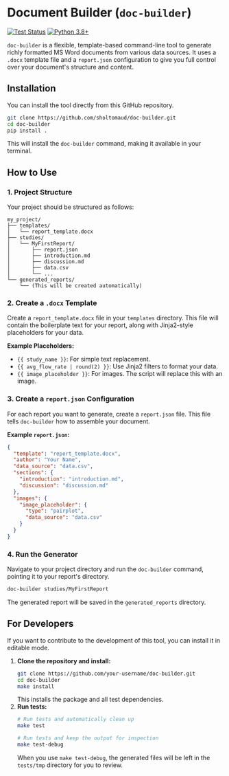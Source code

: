 # Document Builder (`doc-builder`)

[![Test Status](https://github.com/sholtomaud/doc-builder/actions/workflows/ci.yml/badge.svg)](https://github.com/sholtomaud/doc-builder/actions/workflows/ci.yml)
[![Python 3.8+](https://img.shields.io/badge/python-3.8+-blue.svg)](https://www.python.org/downloads/release/python-380/)

`doc-builder` is a flexible, template-based command-line tool to generate richly formatted MS Word documents from various data sources. It uses a `.docx` template file and a `report.json` configuration to give you full control over your document's structure and content.

## Installation

You can install the tool directly from this GitHub repository.

```bash
git clone https://github.com/sholtomaud/doc-builder.git
cd doc-builder
pip install .
```
This will install the `doc-builder` command, making it available in your terminal.

## How to Use

### 1. Project Structure

Your project should be structured as follows:
```
my_project/
├── templates/
│   └── report_template.docx
├── studies/
│   └── MyFirstReport/
│       ├── report.json
│       ├── introduction.md
│       ├── discussion.md
│       ├── data.csv
│       └── ...
└── generated_reports/
    └── (This will be created automatically)
```

### 2. Create a `.docx` Template

Create a `report_template.docx` file in your `templates` directory. This file will contain the boilerplate text for your report, along with Jinja2-style placeholders for your data.

**Example Placeholders:**
*   `{{ study_name }}`: For simple text replacement.
*   `{{ avg_flow_rate | round(2) }}`: Use Jinja2 filters to format your data.
*   `{{ image_placeholder }}`: For images. The script will replace this with an image.

### 3. Create a `report.json` Configuration

For each report you want to generate, create a `report.json` file. This file tells `doc-builder` how to assemble your document.

**Example `report.json`:**
```json
{
  "template": "report_template.docx",
  "author": "Your Name",
  "data_source": "data.csv",
  "sections": {
    "introduction": "introduction.md",
    "discussion": "discussion.md"
  },
  "images": {
    "image_placeholder": {
      "type": "pairplot",
      "data_source": "data.csv"
    }
  }
}
```

### 4. Run the Generator

Navigate to your project directory and run the `doc-builder` command, pointing it to your report's directory.
```bash
doc-builder studies/MyFirstReport
```
The generated report will be saved in the `generated_reports` directory.

## For Developers

If you want to contribute to the development of this tool, you can install it in editable mode.

1.  **Clone the repository and install:**
    ```bash
    git clone https://github.com/your-username/doc-builder.git
    cd doc-builder
    make install
    ```
    This installs the package and all test dependencies.
2.  **Run tests:**
    ```bash
    # Run tests and automatically clean up
    make test

    # Run tests and keep the output for inspection
    make test-debug
    ```
    When you use `make test-debug`, the generated files will be left in the `tests/tmp` directory for you to review.